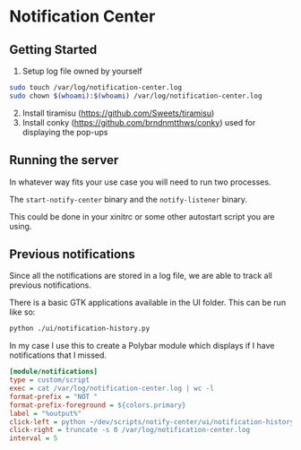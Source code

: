 # Notification Center

## Getting Started

1. Setup log file owned by yourself
```bash
sudo touch /var/log/notification-center.log
sudo chown $(whoami):$(whoami) /var/log/notification-center.log
```

2. Install tiramisu (https://github.com/Sweets/tiramisu)
3. Install conky (https://github.com/brndnmtthws/conky) used for displaying the pop-ups

## Running the server

In whatever way fits your use case you will need to run two processes.

The `start-notify-center` binary and the `notify-listener` binary.

This could be done in your xinitrc or some other autostart script you are using.

## Previous notifications

Since all the notifications are stored in a log file, we are able to track all previous notifications.

There is a basic GTK applications available in the UI folder. This can be run like so:

```bash
python ./ui/notification-history.py
```

In my case I use this to create a Polybar module which displays if I have notifications that I missed.

```ini
[module/notifications]
type = custom/script
exec = cat /var/log/notification-center.log | wc -l
format-prefix = "NOT "
format-prefix-foreground = ${colors.primary}
label = "%output%"
click-left = python ~/dev/scripts/notify-center/ui/notification-history.py
click-right = truncate -s 0 /var/log/notification-center.log
interval = 5
```
